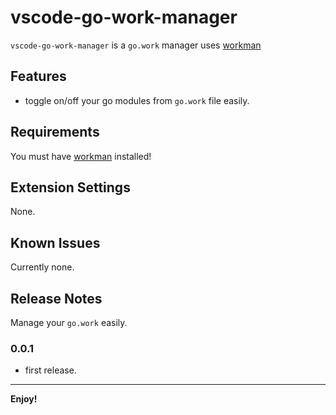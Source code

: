 # vscode-go-work-manager

`vscode-go-work-manager` is a `go.work` manager uses [workman](https://github.com/dashengyeah/workman)

## Features

- toggle on/off your go modules from `go.work` file easily.

## Requirements

You must have [workman](https://github.com/dashengyeah/workman) installed!

## Extension Settings

None.

## Known Issues

Currently none.

## Release Notes

Manage your `go.work` easily.

### 0.0.1

- first release.

---

**Enjoy!**
